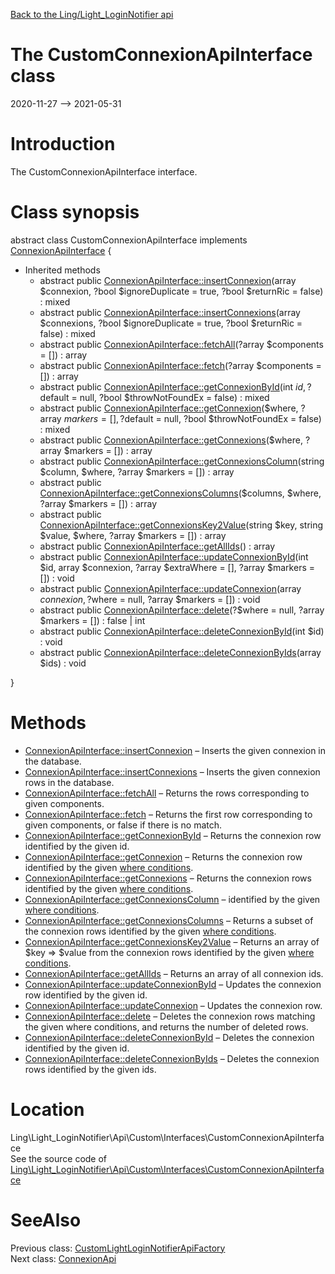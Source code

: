 [Back to the Ling/Light_LoginNotifier api](https://github.com/lingtalfi/Light_LoginNotifier/blob/master/doc/api/Ling/Light_LoginNotifier.md)



The CustomConnexionApiInterface class
================
2020-11-27 --> 2021-05-31






Introduction
============

The CustomConnexionApiInterface interface.



Class synopsis
==============


abstract class <span class="pl-k">CustomConnexionApiInterface</span> implements [ConnexionApiInterface](https://github.com/lingtalfi/Light_LoginNotifier/blob/master/doc/api/Ling/Light_LoginNotifier/Api/Generated/Interfaces/ConnexionApiInterface.md) {

- Inherited methods
    - abstract public [ConnexionApiInterface::insertConnexion](https://github.com/lingtalfi/Light_LoginNotifier/blob/master/doc/api/Ling/Light_LoginNotifier/Api/Generated/Interfaces/ConnexionApiInterface/insertConnexion.md)(array $connexion, ?bool $ignoreDuplicate = true, ?bool $returnRic = false) : mixed
    - abstract public [ConnexionApiInterface::insertConnexions](https://github.com/lingtalfi/Light_LoginNotifier/blob/master/doc/api/Ling/Light_LoginNotifier/Api/Generated/Interfaces/ConnexionApiInterface/insertConnexions.md)(array $connexions, ?bool $ignoreDuplicate = true, ?bool $returnRic = false) : mixed
    - abstract public [ConnexionApiInterface::fetchAll](https://github.com/lingtalfi/Light_LoginNotifier/blob/master/doc/api/Ling/Light_LoginNotifier/Api/Generated/Interfaces/ConnexionApiInterface/fetchAll.md)(?array $components = []) : array
    - abstract public [ConnexionApiInterface::fetch](https://github.com/lingtalfi/Light_LoginNotifier/blob/master/doc/api/Ling/Light_LoginNotifier/Api/Generated/Interfaces/ConnexionApiInterface/fetch.md)(?array $components = []) : array
    - abstract public [ConnexionApiInterface::getConnexionById](https://github.com/lingtalfi/Light_LoginNotifier/blob/master/doc/api/Ling/Light_LoginNotifier/Api/Generated/Interfaces/ConnexionApiInterface/getConnexionById.md)(int $id, ?$default = null, ?bool $throwNotFoundEx = false) : mixed
    - abstract public [ConnexionApiInterface::getConnexion](https://github.com/lingtalfi/Light_LoginNotifier/blob/master/doc/api/Ling/Light_LoginNotifier/Api/Generated/Interfaces/ConnexionApiInterface/getConnexion.md)($where, ?array $markers = [], ?$default = null, ?bool $throwNotFoundEx = false) : mixed
    - abstract public [ConnexionApiInterface::getConnexions](https://github.com/lingtalfi/Light_LoginNotifier/blob/master/doc/api/Ling/Light_LoginNotifier/Api/Generated/Interfaces/ConnexionApiInterface/getConnexions.md)($where, ?array $markers = []) : array
    - abstract public [ConnexionApiInterface::getConnexionsColumn](https://github.com/lingtalfi/Light_LoginNotifier/blob/master/doc/api/Ling/Light_LoginNotifier/Api/Generated/Interfaces/ConnexionApiInterface/getConnexionsColumn.md)(string $column, $where, ?array $markers = []) : array
    - abstract public [ConnexionApiInterface::getConnexionsColumns](https://github.com/lingtalfi/Light_LoginNotifier/blob/master/doc/api/Ling/Light_LoginNotifier/Api/Generated/Interfaces/ConnexionApiInterface/getConnexionsColumns.md)($columns, $where, ?array $markers = []) : array
    - abstract public [ConnexionApiInterface::getConnexionsKey2Value](https://github.com/lingtalfi/Light_LoginNotifier/blob/master/doc/api/Ling/Light_LoginNotifier/Api/Generated/Interfaces/ConnexionApiInterface/getConnexionsKey2Value.md)(string $key, string $value, $where, ?array $markers = []) : array
    - abstract public [ConnexionApiInterface::getAllIds](https://github.com/lingtalfi/Light_LoginNotifier/blob/master/doc/api/Ling/Light_LoginNotifier/Api/Generated/Interfaces/ConnexionApiInterface/getAllIds.md)() : array
    - abstract public [ConnexionApiInterface::updateConnexionById](https://github.com/lingtalfi/Light_LoginNotifier/blob/master/doc/api/Ling/Light_LoginNotifier/Api/Generated/Interfaces/ConnexionApiInterface/updateConnexionById.md)(int $id, array $connexion, ?array $extraWhere = [], ?array $markers = []) : void
    - abstract public [ConnexionApiInterface::updateConnexion](https://github.com/lingtalfi/Light_LoginNotifier/blob/master/doc/api/Ling/Light_LoginNotifier/Api/Generated/Interfaces/ConnexionApiInterface/updateConnexion.md)(array $connexion, ?$where = null, ?array $markers = []) : void
    - abstract public [ConnexionApiInterface::delete](https://github.com/lingtalfi/Light_LoginNotifier/blob/master/doc/api/Ling/Light_LoginNotifier/Api/Generated/Interfaces/ConnexionApiInterface/delete.md)(?$where = null, ?array $markers = []) : false | int
    - abstract public [ConnexionApiInterface::deleteConnexionById](https://github.com/lingtalfi/Light_LoginNotifier/blob/master/doc/api/Ling/Light_LoginNotifier/Api/Generated/Interfaces/ConnexionApiInterface/deleteConnexionById.md)(int $id) : void
    - abstract public [ConnexionApiInterface::deleteConnexionByIds](https://github.com/lingtalfi/Light_LoginNotifier/blob/master/doc/api/Ling/Light_LoginNotifier/Api/Generated/Interfaces/ConnexionApiInterface/deleteConnexionByIds.md)(array $ids) : void

}






Methods
==============

- [ConnexionApiInterface::insertConnexion](https://github.com/lingtalfi/Light_LoginNotifier/blob/master/doc/api/Ling/Light_LoginNotifier/Api/Generated/Interfaces/ConnexionApiInterface/insertConnexion.md) &ndash; Inserts the given connexion in the database.
- [ConnexionApiInterface::insertConnexions](https://github.com/lingtalfi/Light_LoginNotifier/blob/master/doc/api/Ling/Light_LoginNotifier/Api/Generated/Interfaces/ConnexionApiInterface/insertConnexions.md) &ndash; Inserts the given connexion rows in the database.
- [ConnexionApiInterface::fetchAll](https://github.com/lingtalfi/Light_LoginNotifier/blob/master/doc/api/Ling/Light_LoginNotifier/Api/Generated/Interfaces/ConnexionApiInterface/fetchAll.md) &ndash; Returns the rows corresponding to given components.
- [ConnexionApiInterface::fetch](https://github.com/lingtalfi/Light_LoginNotifier/blob/master/doc/api/Ling/Light_LoginNotifier/Api/Generated/Interfaces/ConnexionApiInterface/fetch.md) &ndash; Returns the first row corresponding to given components, or false if there is no match.
- [ConnexionApiInterface::getConnexionById](https://github.com/lingtalfi/Light_LoginNotifier/blob/master/doc/api/Ling/Light_LoginNotifier/Api/Generated/Interfaces/ConnexionApiInterface/getConnexionById.md) &ndash; Returns the connexion row identified by the given id.
- [ConnexionApiInterface::getConnexion](https://github.com/lingtalfi/Light_LoginNotifier/blob/master/doc/api/Ling/Light_LoginNotifier/Api/Generated/Interfaces/ConnexionApiInterface/getConnexion.md) &ndash; Returns the connexion row identified by the given [where conditions](https://github.com/lingtalfi/SimplePdoWrapper#the-where-conditions).
- [ConnexionApiInterface::getConnexions](https://github.com/lingtalfi/Light_LoginNotifier/blob/master/doc/api/Ling/Light_LoginNotifier/Api/Generated/Interfaces/ConnexionApiInterface/getConnexions.md) &ndash; Returns the connexion rows identified by the given [where conditions](https://github.com/lingtalfi/SimplePdoWrapper#the-where-conditions).
- [ConnexionApiInterface::getConnexionsColumn](https://github.com/lingtalfi/Light_LoginNotifier/blob/master/doc/api/Ling/Light_LoginNotifier/Api/Generated/Interfaces/ConnexionApiInterface/getConnexionsColumn.md) &ndash; identified by the given [where conditions](https://github.com/lingtalfi/SimplePdoWrapper#the-where-conditions).
- [ConnexionApiInterface::getConnexionsColumns](https://github.com/lingtalfi/Light_LoginNotifier/blob/master/doc/api/Ling/Light_LoginNotifier/Api/Generated/Interfaces/ConnexionApiInterface/getConnexionsColumns.md) &ndash; Returns a subset of the connexion rows identified by the given [where conditions](https://github.com/lingtalfi/SimplePdoWrapper#the-where-conditions).
- [ConnexionApiInterface::getConnexionsKey2Value](https://github.com/lingtalfi/Light_LoginNotifier/blob/master/doc/api/Ling/Light_LoginNotifier/Api/Generated/Interfaces/ConnexionApiInterface/getConnexionsKey2Value.md) &ndash; Returns an array of $key => $value from the connexion rows identified by the given [where conditions](https://github.com/lingtalfi/SimplePdoWrapper#the-where-conditions).
- [ConnexionApiInterface::getAllIds](https://github.com/lingtalfi/Light_LoginNotifier/blob/master/doc/api/Ling/Light_LoginNotifier/Api/Generated/Interfaces/ConnexionApiInterface/getAllIds.md) &ndash; Returns an array of all connexion ids.
- [ConnexionApiInterface::updateConnexionById](https://github.com/lingtalfi/Light_LoginNotifier/blob/master/doc/api/Ling/Light_LoginNotifier/Api/Generated/Interfaces/ConnexionApiInterface/updateConnexionById.md) &ndash; Updates the connexion row identified by the given id.
- [ConnexionApiInterface::updateConnexion](https://github.com/lingtalfi/Light_LoginNotifier/blob/master/doc/api/Ling/Light_LoginNotifier/Api/Generated/Interfaces/ConnexionApiInterface/updateConnexion.md) &ndash; Updates the connexion row.
- [ConnexionApiInterface::delete](https://github.com/lingtalfi/Light_LoginNotifier/blob/master/doc/api/Ling/Light_LoginNotifier/Api/Generated/Interfaces/ConnexionApiInterface/delete.md) &ndash; Deletes the connexion rows matching the given where conditions, and returns the number of deleted rows.
- [ConnexionApiInterface::deleteConnexionById](https://github.com/lingtalfi/Light_LoginNotifier/blob/master/doc/api/Ling/Light_LoginNotifier/Api/Generated/Interfaces/ConnexionApiInterface/deleteConnexionById.md) &ndash; Deletes the connexion identified by the given id.
- [ConnexionApiInterface::deleteConnexionByIds](https://github.com/lingtalfi/Light_LoginNotifier/blob/master/doc/api/Ling/Light_LoginNotifier/Api/Generated/Interfaces/ConnexionApiInterface/deleteConnexionByIds.md) &ndash; Deletes the connexion rows identified by the given ids.





Location
=============
Ling\Light_LoginNotifier\Api\Custom\Interfaces\CustomConnexionApiInterface<br>
See the source code of [Ling\Light_LoginNotifier\Api\Custom\Interfaces\CustomConnexionApiInterface](https://github.com/lingtalfi/Light_LoginNotifier/blob/master/Api/Custom/Interfaces/CustomConnexionApiInterface.php)



SeeAlso
==============
Previous class: [CustomLightLoginNotifierApiFactory](https://github.com/lingtalfi/Light_LoginNotifier/blob/master/doc/api/Ling/Light_LoginNotifier/Api/Custom/CustomLightLoginNotifierApiFactory.md)<br>Next class: [ConnexionApi](https://github.com/lingtalfi/Light_LoginNotifier/blob/master/doc/api/Ling/Light_LoginNotifier/Api/Generated/Classes/ConnexionApi.md)<br>
